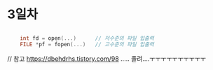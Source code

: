 # 3일차

## 
```c
    int fd = open(...)      // 저수준의 파일 입출력
    FILE *pf = fopen(...)   // 고수준의 파일 입출력
```

// 참고 https://dbehdrhs.tistory.com/98
..... 졸려....ㅜㅜㅜㅜㅜㅜㅜㅜㅜㅜ